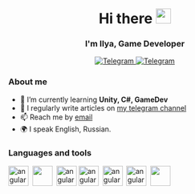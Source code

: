 
<img src="https://komarev.com/ghpvc/?username=your-github-username&style=flat-square&color=blue" alt=""/>

<div id="header" align="center">
	<h1>Hi there <img src="https://media.giphy.com/media/hvRJCLFzcasrR4ia7z/giphy.gif" width="30px"/></h1>
	<h3>I'm Ilya, Game Developer</h3>
</div>

<div id="socials" align="center">
	<a href="https://t.me/ilyashilov">
	<img src="https://img.shields.io/badge/Telegram-blue?style=for-the-badge&logo=telegram&logoColor=white" alt="Telegram"/>
	</a>
		<a href="telegram-url">
		<img src="https://img.shields.io/badge/Youtube-red?style=for-the-badge&logo=youtube&logoColor=white" alt="Telegram"/>
	</a>
</div>

### About me
- 🌱 I’m currently learning **Unity, C#, GameDev**
- 📝 I regularly write articles on [my telegram channel](https://t.me/+PQACmYKr1o8yY2Fi)
- 📫 Reach me by [email](mailto:shilovshildri@gmail.com)
- 🌍 I speak English, Russian.


### Languages and tools
<img src="https://cdn.jsdelivr.net/gh/devicons/devicon/icons/unity/unity-original.svg" title="angular" width="40" height="40"/>&nbsp;
<img src="https://cdn.jsdelivr.net/gh/devicons/devicon/icons/csharp/csharp-original.svg" width="40" height="40"/>&nbsp;
<img src="https://cdn.jsdelivr.net/gh/devicons/devicon/icons/jetbrains/jetbrains-original.svg" title="angular" width="40" height="40"/>
<img src="https://cdn.jsdelivr.net/gh/devicons/devicon/icons/android/android-original-wordmark.svg" title="angular" width="40" height="40"/>&nbsp;
<img src="https://cdn.jsdelivr.net/gh/devicons/devicon/icons/visualstudio/visualstudio-plain.svg" title="angular" width="40" height="40"/>&nbsp;
<img src="https://cdn.jsdelivr.net/gh/devicons/devicon/icons/photoshop/photoshop-plain.svg" title="angular" width="40" height="40"/>&nbsp;
<img src="https://cdn.jsdelivr.net/gh/devicons/devicon/icons/illustrator/illustrator-plain.svg" width="40" height="40"/>&nbsp;
